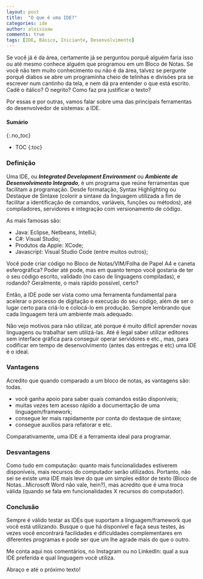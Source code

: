```yaml
---
layout: post
title:  "O que é uma IDE?"
categories: ide
author: aloisioaw
comments: true
tags: [IDE, Básico, Iniciante, Desenvolvimento]
---
```


Se você já é da área, certamente já se perguntou porquê alguém faria isso ou até mesmo conhece alguém que programou em um Bloco de Notas. Se você não tem muito conhecimento ou não é da área, talvez se pergunte porquê diabos se abre um programinha cheio de telinhas e divisões pra se escrever num cantinho da tela, e nem dá pra entender o que está escrito. Cadê o itálico? O negrito? Como faz pra justificar o texto?

Por essas e por outras, vamos falar sobre uma das principais ferramentas do desenvolvedor de sistemas: a IDE.

#### Sumário
{:.no_toc}

- TOC 
{:toc}


### Definição

Uma IDE, ou **_Integrated Development Environment_** ou **_Ambiente de Desenvolvimento Integrado_**, é um programa que reúne ferramentas que facilitam a programação. Desde formatação, Syntax Highlighting ou Destaque de Sintaxe (colorir a sintaxe da linguagem utilizada a fim de facilitar a identificação de comandos, variáveis, funções ou métodos), até compiladores, servidores e integração com versionamento de código.

As mais famosas são:



*   Java: Eclipse, Netbeans, IntelliJ;
*   C#: Visual Studio;
*   Produtos da Apple: XCode;
*   Javascript: Visual Studio Code (entre muitos outros);

Você pode criar código no Bloco de Notas/VIM/Folha de Papel A4 e caneta esferográfica? Poder até pode, mas em quanto tempo você gostaria de ter o seu código escrito, validado (no caso de linguagens compiladas), e rodando? Geralmente, o mais rápido possível, certo?

Então, a IDE pode ser vista como uma ferramenta fundamental para acelerar o processo de digitação e execução do seu código, além de ser o lugar certo para criá-lo e colocá-lo em produção. Sempre lembrando que cada linguagem terá um ambiente mais adequado.

Não vejo motivos para não utilizar, até porque é muito difícil aprender novas linguagens ou trabalhar sem utilizá-las. Até é legal saber utilizar editores sem interface gráfica para conseguir operar servidores e etc., mas, para codificar em tempo de desenvolvimento (antes das entregas e etc) uma IDE é o ideal.


### Vantagens

Acredito que quando comparado a um bloco de notas, as vantagens são: todas. 



*   você ganha apoio para saber quais comandos estão disponíveis;
*   muitas vezes tem acesso rápido a documentação de uma linguagem/framework;
*   consegue ler mais rapidamente por conta do destaque de sintaxe;
*   consegue auxílios para refatorar e etc.

Comparativamente, uma IDE é a ferramenta ideal para programar.


### Desvantagens

Como tudo em computação: quanto mais funcionalidades estiverem disponíveis, mais recursos do computador serão utilizados. Portanto, não sei se existe uma IDE mais leve do que um simples editor de texto (Bloco de Notas...Microsoft Word não vale, hein?), mas acredito que é uma troca válida (quando se fala em funcionalidades X recursos do computador).


### Conclusão

Sempre é válido testar as IDEs que suportam a linguagem/framework que você está utilizando. Busque o que há disponível e faça seus testes, às vezes você encontrará facilidades e dificuldades complementares em diferentes programas e pode ser que um lhe agrade mais do que o outro.

Me conta aqui nos comentários, no Instagram ou no LinkedIn: qual a sua IDE preferida e qual linguagem você utiliza.

Abraço e até o próximo texto!
